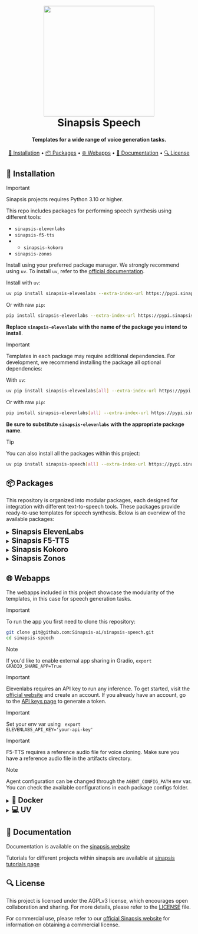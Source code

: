 <h1 align="center">
<br>
<a href="https://sinapsis.tech/">
  <img
    src="https://github.com/Sinapsis-AI/brand-resources/blob/main/sinapsis_logo/4x/logo.png?raw=true"
    alt="" width="300">
</a><br>
Sinapsis Speech
<br>
</h1>

<h4 align="center"> Templates for a wide range of voice generation tasks.</h4>

<p align="center">
<a href="#installation">🐍 Installation</a> •
<a href="#packages">📦 Packages</a> •
<a href="#webapp">🌐 Webapps</a> •
<a href="#documentation">📙 Documentation</a> •
<a href="#packages">🔍 License</a>
</p>


<h2 id="installation">🐍 Installation</h2>


> [!IMPORTANT]
> Sinapsis projects requires Python 3.10 or higher.
>

This repo includes packages for performing speech synthesis using different tools:

* <code>sinapsis-elevenlabs</code>
* <code>sinapsis-f5-tts</code>
* * <code>sinapsis-kokoro</code>
* <code>sinapsis-zonos</code>

Install using your preferred package manager. We strongly recommend using <code>uv</code>. To install <code>uv</code>, refer to the [official documentation](https://docs.astral.sh/uv/getting-started/installation/#installation-methods).


Install with <code>uv</code>:
```bash
uv pip install sinapsis-elevenlabs --extra-index-url https://pypi.sinapsis.tech
```
Or with raw <code>pip</code>:
```bash
pip install sinapsis-elevenlabs --extra-index-url https://pypi.sinapsis.tech
```

**Replace `sinapsis-elevenlabs` with the name of the package you intend to install**.

> [!IMPORTANT]
> Templates in each package may require additional dependencies. For development, we recommend installing the package all optional dependencies:
>
With <code>uv</code>:

```bash
uv pip install sinapsis-elevenlabs[all] --extra-index-url https://pypi.sinapsis.tech
```
Or with raw <code>pip</code>:
```bash
pip install sinapsis-elevenlabs[all] --extra-index-url https://pypi.sinapsis.tech
```

**Be sure to substitute `sinapsis-elevenlabs` with the appropriate package name**.



> [!TIP]
> You can also install all the packages within this project:
>
```bash
uv pip install sinapsis-speech[all] --extra-index-url https://pypi.sinapsis.tech
```


<h2 id="packages">📦 Packages</h2>

This repository is organized into modular packages, each designed for integration with different text-to-speech tools. These packages provide ready-to-use templates for speech synthesis. Below is an overview of the available packages:

<details>
<summary id="elevenlabs"><strong><span style="font-size: 1.4em;"> Sinapsis ElevenLabs </span></strong></summary>

This package offers a suite of templates and utilities designed for effortless integrating, configuration, and execution of **text-to-speech (TTS)** and **voice generation** functionalities powered by [ElevenLabs](https://elevenlabs.io/).

- **ElevenLabsTTS**: Template for converting text into speech using ElevenLabs' voice models.

- **ElevenLabsVoiceGeneration**: Template for generating custom synthetic voices based on user-provided descriptions.

For specific instructions and further details, see the [README.md](https://github.com/Sinapsis-AI/sinapsis-speech/blob/main/packages/sinapsis_elevenlabs/README.md).

</details>


<details>
<summary id="f5tts"><strong><span style="font-size: 1.4em;"> Sinapsis F5-TTS</span></strong></summary>

This package provides a template for seamlessly integrating, configuring, and running **text-to-speech (TTS)** functionalities powered by [F5TTS](https://github.com/SWivid/F5-TTS).

- **F5TTSInference**: Converts text to speech using the F5TTS model with voice cloning capabilities.

For specific instructions and further details, see the [README.md](https://github.com/Sinapsis-AI/sinapsis-speech/blob/main/packages/sinapsis_f5_tts/README.md).

</details>
<details>
<summary id="f5tts"><strong><span style="font-size: 1.4em;"> Sinapsis Kokoro</span></strong></summary>

This package provides a single template for integrating, configuring, and running text-to-speech (TTS) synthesis using the [Kokoro 82M v1.0](https://huggingface.co/hexgrad/Kokoro-82M) model.

KokoroTTS: Converts text to speech using the Kokoro TTS model. The template processes text packets from the input container, generates corresponding audio using Kokoro, and adds the resulting audio packets to the container.
For specific instructions and further details, see the [README.md](https://github.com/Sinapsis-AI/sinapsis-speech/blob/main/packages/sinapsis_kokoro/README.md).
</details>
<details>
<summary id="zonos"><strong><span style="font-size: 1.4em;"> Sinapsis Zonos</span></strong></summary>

This package provides a single template for integrating, configuring, and running **text-to-speech (TTS)** and **voice cloning** functionalities powered by [Zonos](https://github.com/Zyphra/Zonos/tree/main).

- **ZonosTTS**: Template for converting text to speech or performing voice cloning based on the presence of an audio sample.​

For specific instructions and further details, see the [README.md](https://github.com/Sinapsis-AI/sinapsis-speech/blob/main/packages/sinapsis_zonos/README.md).

</details>

<h2 id="webapp">🌐 Webapps</h2>
The webapps included in this project showcase the modularity of the templates, in this case for speech generation tasks.

> [!IMPORTANT]
> To run the app you first need to clone this repository:

```bash
git clone git@github.com:Sinapsis-ai/sinapsis-speech.git
cd sinapsis-speech
```

> [!NOTE]
> If you'd like to enable external app sharing in Gradio, `export GRADIO_SHARE_APP=True`


> [!IMPORTANT]
> Elevenlabs requires an API key to run any inference. To get started, visit the [official website](https://elevenlabs.io) and create an account. If you already have an account, go to the [API keys page](https://elevenlabs.io/app/settings/api-keys) to generate a token.

> [!IMPORTANT]
> Set your env var using <code> export ELEVENLABS_API_KEY='your-api-key'</code>

> [!IMPORTANT]
> F5-TTS requires a reference audio file for voice cloning. Make sure you have a reference audio file in the artifacts directory.

> [!NOTE]
> Agent configuration can be changed through the `AGENT_CONFIG_PATH` env var. You can check the available configurations in each package configs folder.

<details>
<summary id="docker"><strong><span style="font-size: 1.4em;">🐳 Docker</span></strong></summary>

**IMPORTANT**: This Docker image depends on the `sinapsis-nvidia:base` image. For detailed instructions, please refer to the [Sinapsis README](https://github.com/Sinapsis-ai/sinapsis?tab=readme-ov-file#docker).

1. **Build the sinapsis-speech image**:

```bash
docker compose -f docker/compose.yaml build
```


2. **Start the app container**:

- For ElevenLabs:
```bash
docker compose -f docker/compose_apps.yaml up -d sinapsis-elevenlabs
```
- For F5-TTS:
```bash
docker compose -f docker/compose_apps.yaml up -d sinapsis-f5_tts
```

- For Kokoro:

```bash
docker compose -f docker/compose_apps.yaml up -d sinapsis-kokoro
```

- For Zonos:
```bash
docker compose -f docker/compose_apps.yaml up -d sinapsis-zonos
```

3. **Check the logs**

- For ElevenLabs:
```bash
docker logs -f sinapsis-elevenlabs
```
- For F5-TTS:
```bash
docker logs -f sinapsis-f5tts
```
- For Kokoro:
```bash
docker logs -f sinapsis-kokoro
```

- For Zonos:
```bash
docker logs -f sinapsis-zonos
```
4. **The logs will display the URL to access the webapp, e.g.,:**:
```bash
Running on local URL:  http://127.0.0.1:7860
```
**NOTE**: The url may be different, check the output of logs.
5. **To stop the app**:
```bash
docker compose -f docker/compose_apps.yaml down
```
</details>

<details>
<summary id="virtual-environment"><strong><span style="font-size: 1.4em;">💻 UV</span></strong></summary>

To run the webapp using the <code>uv</code> package manager, follow these steps:

1. **Sync the virtual environment**:

```bash
uv sync --frozen
```
2. **Install the wheel**:

```bash
uv pip install sinapsis-speech[all] --extra-index-url https://pypi.sinapsis.tech
```



3. **Run the webapp**:

- For ElevenLabs:
```bash
uv run webapps/generic_tts_apps/elevenlabs_tts_app.py
```
- For F5-TTS:
```bash
uv run webapps/packet_tts_apps/f5_tts_app.py
```

- For Kokoro:
```bash
uv run webapps/packet_tts_apps/kokoro_tts_app.py
```
- For Zonos:
```bash
uv run webapps/generic_tts_apps/zonos_tts_app.py
```
4. **The terminal will display the URL to access the webapp (e.g.)**:
```bash
Running on local URL:  http://127.0.0.1:7860
```
**NOTE**: The URL may vary; check the terminal output for the correct address.

</details>



<h2 id="documentation">📙 Documentation</h2>

Documentation is available on the [sinapsis website](https://docs.sinapsis.tech/docs)

Tutorials for different projects within sinapsis are available at [sinapsis tutorials page](https://docs.sinapsis.tech/tutorials)

<h2 id="license">🔍 License</h2>

This project is licensed under the AGPLv3 license, which encourages open collaboration and sharing. For more details, please refer to the [LICENSE](LICENSE) file.

For commercial use, please refer to our [official Sinapsis website](https://sinapsis.tech) for information on obtaining a commercial license.



